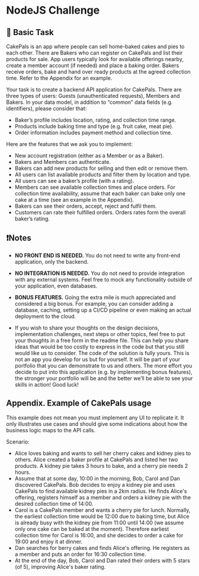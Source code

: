 # NodeJS Challenge

## 🥮 Basic Task

CakePals is an app where people can sell home-baked cakes and pies to each other. There are Bakers who can register on CakePals and list their products for sale. App users typically look for available offerings nearby, create a member account (if needed) and place a baking order. Bakers receive orders, bake and hand over ready products at the agreed collection time. Refer to the Appendix for an example.

Your task is to create a backend API application for CakePals. There are three types of users: Guests (unauthenticated requests), Members and Bakers. In your data model, in addition to “common” data fields (e.g. identifiers), please consider that:

- Baker’s profile includes location, rating, and collection time range.
- Products include baking time and type (e.g. fruit cake, meat pie).
- Order information includes payment method and collection time.

Here are the features that we ask you to implement:

- New account registration (either as a Member or as a Baker).
- Bakers and Members can authenticate.
- Bakers can add new products for selling and then edit or remove them.
- All users can list available products and filter them by location and type.
- All users can see a baker’s profile (with a rating).
- Members can see available collection times and place orders. For collection time availability, assume that each baker can bake only one cake at a time (see an example in the Appendix).
- Bakers can see their orders, accept, reject and fulfil them.
- Customers can rate their fulfilled orders. Orders rates form the overall baker’s rating.

## ❗Notes

- **NO FRONT END IS NEEDED.** You do not need to write any front-end application, only the backend.

- **NO INTEGRATION IS NEEDED.** You do not need to provide integration with any external systems. Feel
free to mock any functionality outside of your application, even databases.

- **BONUS FEATURES.** Going the extra mile is much appreciated and considered a big bonus. For example, you can consider adding a database, caching, setting up a CI/CD pipeline or even making an actual deployment to the cloud.

- If you wish to share your thoughts on the design decisions, implementation challenges, next steps or other topics, feel free to put your thoughts in a free form in the readme file. This can help you share ideas that would be too costly to express in the code but that you still would like us to consider. The code of the solution is fully yours. This is not an app you develop for us but for yourself. It will be part of your portfolio that you can demonstrate to us and others. The more effort you decide to put into this application (e.g. by implementing bonus features), the stronger your portfolio will be and the better we’ll be able to see your skills in action! Good luck!

## Appendix. Example of CakePals usage

This example does not mean you must implement any UI to replicate it. It only illustrates use cases and should give some indications about how the business logic maps to the API calls.

Scenario:

- Alice loves baking and wants to sell her cherry cakes and kidney pies to others. Alice created a baker profile at CakePals and listed her two products. A kidney pie takes 3 hours to bake, and a cherry pie needs 2 hours.
- Assume that at some day, 10:00 in the morning, Bob, Carol and Dan discovered CakePals. Bob decides to enjoy a kidney pie and uses CakePals to find available kidney pies in a 2km radius. He finds Alice's offering, registers himself as a member and orders a kidney pie with the desired collection time of 14:00.
- Carol is a CakePals member and wants a cherry pie for lunch. Normally, the earliest collection time would be 12:00 due to baking time, but Alice is already busy with the kidney pie from 11:00 until 14:00 (we assume only one cake can be baked at the moment). Therefore earliest collection time for Carol is 16:00, and she decides to order a cake for 19:00 and enjoy it at dinner.
- Dan searches for berry cakes and finds Alice's offering. He registers as a member and puts an order for 16:30 collection time.
- At the end of the day, Bob, Carol and Dan rated their orders with 5 stars (of 5), improving Alice's baker rating.
